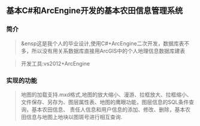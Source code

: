 ## 基本C#和ArcEngine开发的基本农田信息管理系统
### 简介
>&ensp这是我个人的毕业设计,使用C#+ArcEngine二次开发，数据库表不多，所以没有用关系数据库直接用ArcGIS中的个人地理信息数据库建表

>开发工具:vs2012+ArcEngine
### 实现的功能
>地图的加载支持.mxd格式,地图的放大缩小、漫游、拉框放大、拉框缩小、文件保存、另存为、图层属性表、地图的鹰眼功能，图层信息的SQL条件查询，基本农田信息、
>责任人信息和用户信息的添加、修改、删除，基本农田信息与地图上地块以图斑号进行相互查询.
 
 
